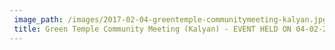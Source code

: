 ```yaml
---
 image_path: /images/2017-02-04-greentemple-communitymeeting-kalyan.jpg
 title: Green Temple Community Meeting (Kalyan) - EVENT HELD ON 04-02-2017
---
```

